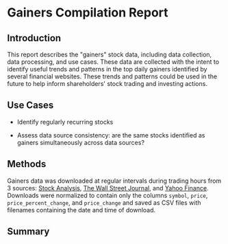 # Gainers Compilation Report
## Introduction
This report describes the "gainers" stock data, including data collection, data processing, and use cases. These data are collected with the intent to identify useful trends and patterns in the top daily gainers identified by several financial websites. These trends and patterns could be used in the future to help inform shareholders' stock trading and investing actions.

## Use Cases
* Identify regularly recurring stocks

* Assess data source consistency: are the same stocks identified as gainers simultaneously across data sources?

## Methods
Gainers data was downloaded at regular intervals during trading hours from 3 sources: [Stock Analysis](https://stockanalysis.com/markets/gainers/), [The Wall Street Journal](https://www.wsj.com/market-data/stocks/us/movers), and [Yahoo Finance](https://finance.yahoo.com/markets/stocks/gainers/?start=0&count=200). Downloads were normalized to contain only the columns `symbol`, `price`, `price_percent_change`, and `price_change` and saved as CSV files with filenames containing the date and time of download.  

## Summary

